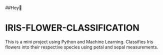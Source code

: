 ##Hey👋
# IRIS-FLOWER-CLASSIFICATION
This is a mini project using Python and Machine Learning.
Classifies Iris flowers into their respective species using petal and sepal measurements.
